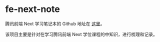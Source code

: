 # fe-next-note

腾讯前端 Next 学习笔记本的 Github 地址在 [这里](https://github.com/izerone/fe-next-note)。

该项目主要是针对在学习腾讯前端 Next 学位课程的中知识，进行梳理和记录。
